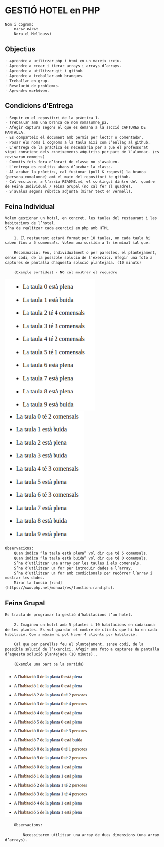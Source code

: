 # GESTIÓ HOTEL en PHP
    Nom i cognom:
        Oscar Pérez
        Nora el Melloussi
## Objectius
    
    · Aprendre a utilitzar php i html en un mateix arxiu.
    · Aprendre a crear i iterar arrays i arrays d’arrays.
    · Aprendre a utilitzar git i github.
    · Aprendre a treballar amb branques.
    · Treballar en grup.
    · Resolució de problemes.
    · Aprendre markdown.

## Condicions d'Entrega
    
    · Seguir en el repositori de la pràctica 1.
    · Treballar amb una branca de nom nomalumne_p2.
    · Afegir captura segons el que es demana a la secció CAPTURES DE PANTALLA.
    · Es comparteix el document amb permís per lector o comentador.	
    · Posar els noms i cognoms a la taula així com l’enllaç al github.
    · L’entrega de la pràctica és necessària per a que el professorat sigui conscient dels coneixements adquirits per part de l’alumnat. (Es revisaran commits)
    · Commits fets fora d’horari de classe no s'avaluen.
    · L’entrega es realitza abans d’acabar la classe.
    · Al acabar la pràctica, cal fusionar (pull & request) la branca (persona_nomalumne) amb el main del repositori de github.
    · Cal escriure, a l’arxiu README.md, el contingut dintre del  quadre de Feina Individual / Feina Grupal (no cal fer el quadre).
    · S’avalua segons rúbrica adjunta (mirar text en vermell).

## Feina Individual

    Volem gestionar un hotel, en concret, les taules del restaurant i les habitacions de l’hotel.
    S’ha de realitzar cada exercici en php amb HTML

        1. El restaurant estarà format per 10 taules, on cada taula hi caben fins a 5 comensals. Volem una sortida a la terminal tal que:

        Recomanació: Feu, individualment o per parelles, el plantejament, sense codi, de la possible solució de l’exercici. Afegir una foto a captures de pantalla d’aquesta solució plantejada. (10 minuts)

        (Exemple sortides) - NO cal mostrar el requadre

![imatge1](img\imatge1.png) ![imatge2](img\imatge2.png)

    Observacions:
        Quan indica “la taula està plena” vol dir que té 5 comensals.
        Quan indica “la taula està buida” vol dir que té 0 comensals.
        S’ha d’utilitzar una array per les taules i els comensals.
        S’ha d’utilitzar un for per introduir dades a l’array.
        S’ha d’utilitzar un for amb condicionals per recórrer l’array i mostrar les dades.
        Mirar la funció [rand](https://www.php.net/manual/es/function.rand.php).
        

## Feina Grupal

    Es tracta de programar la gestió d’habitacions d’un hotel. 
    
        2. Imagineu un hotel amb 5 plantes i 10 habitacions en cadascuna de les plantes. Es vol guardar el nombre de clients que hi ha en cada habitació. Com a màxim hi pot haver 4 clients per habitació.

        Cal que per parelles feu el plantejament, sense codi, de la possible solució de l’exercici. Afegir una foto a captures de pantalla d’aquesta solució plantejada (10 minuts)..

        (Exemple una part de la sortida)

![imatge3](img\imatge3.png)

        Observacions:

            Necessitarem utilitzar una array de dues dimensions (una array d’arrays).
